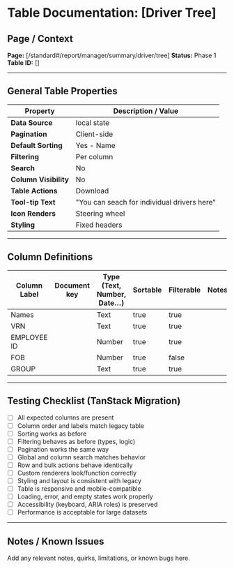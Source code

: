 # Table Documentation: [Driver Tree]

## Page / Context
**Page:** [/standard#/report/manager/summary/driver/tree]
**Status:** Phase 1
**Table ID:** []

---

## General Table Properties

| Property             | Description / Value |
|----------------------|---------------------|
| **Data Source**      | local state |
| **Pagination**       | Client-side |
| **Default Sorting**  | Yes - Name |
| **Filtering**        | Per column |
| **Search**           | No |
| **Column Visibility**| No |
| **Table Actions**    | Download  |
| **Tool-tip Text**    | "You can seach for individual drivers here" |
| **Icon Renders**     | Steering wheel |
| **Styling**          | Fixed headers |
---

## Column Definitions

| Column Label | Document key | Type (Text, Number, Date…) | Sortable | Filterable | Notes |
|--------------|--------------|----------------------------|----------|------------|-------|
|Names         |              |Text                        |true      |true        |       |
|VRN           |              |Text                        |true      |true        |       |
|EMPLOYEE ID   |              |Number                      |true      |true        |       |
|FOB           |              |Number                      |true      |false       |       |
|GROUP         |              |Text                        |true      |true        |       |

---

## Testing Checklist (TanStack Migration)

- [ ] All expected columns are present
- [ ] Column order and labels match legacy table
- [ ] Sorting works as before
- [ ] Filtering behaves as before (types, logic)
- [ ] Pagination works the same way
- [ ] Global and column search matches behavior
- [ ] Row and bulk actions behave identically
- [ ] Custom renderers look/function correctly
- [ ] Styling and layout is consistent with legacy
- [ ] Table is responsive and mobile-compatible
- [ ] Loading, error, and empty states work properly
- [ ] Accessibility (keyboard, ARIA roles) is preserved
- [ ] Performance is acceptable for large datasets

---

## Notes / Known Issues

Add any relevant notes, quirks, limitations, or known bugs here.
